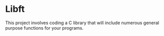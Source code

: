 # Libft

This project involves coding a C library that will include numerous general purpose functions for your programs.
